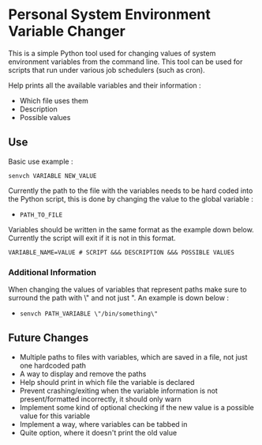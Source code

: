 # Personal System Environment Variable Changer

This is a simple Python tool used for changing values of system environment variables from the command line. This tool can be used for scripts that run under various job schedulers (such as cron).

Help prints all the available variables and their information :

- Which file uses them
- Description
- Possible values

## Use

Basic use example :

```senvch VARIABLE NEW_VALUE```

Currently the path to the file with the variables needs to be hard coded into the Python script, this is done by changing the value to the global variable :

- ```PATH_TO_FILE```

Variables should be written in the same format as the example down below. Currently the script will exit if it is not in this format.

```VARIABLE_NAME=VALUE # SCRIPT &&& DESCRIPTION &&& POSSIBLE VALUES```

### Additional Information

When changing the values of variables that represent paths make sure to surround the path with \\" and not just \". An example is down below :

- ```senvch PATH_VARIABLE \"/bin/something\"```

## Future Changes

- Multiple paths to files with variables, which are saved in a file, not just one hardcoded path
- A way to display and remove the paths
- Help should print in which file the variable is declared
- Prevent crashing/exiting when the variable information is not present/formatted incorrectly, it should only warn
- Implement some kind of optional checking if the new value is a possible value for this variable
- Implement a way, where variables can be tabbed in
- Quite option, where it doesn't print the old value
